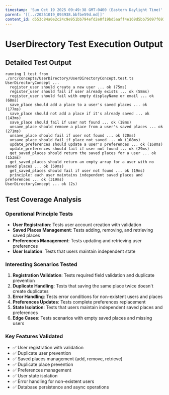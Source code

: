 ```yaml
---
timestamp: 'Sun Oct 19 2025 09:49:38 GMT-0400 (Eastern Daylight Time)'
parent: '[[../20251019_094938.bbfbe59d.md]]'
content_id: d553c84a0e2c24c9e951bb794efd2e0f19bd5aaff4e169d5bb75097f69182bd5
---
```


# UserDirectory Test Execution Output

## Detailed Test Output

```
running 1 test from ./src/concepts/UserDirectory/UserDirectoryConcept.test.ts
UserDirectoryConcept ...
  register_user should create a new user ... ok (75ms)
  register_user should fail if user already exists ... ok (58ms)
  register_user should fail with empty displayName or email ... ok (60ms)
  save_place should add a place to a user's saved places ... ok (177ms)
  save_place should not add a place if it's already saved ... ok (143ms)
  save_place should fail if user not found ... ok (18ms)
  unsave_place should remove a place from a user's saved places ... ok (271ms)
  unsave_place should fail if user not found ... ok (20ms)
  unsave_place should fail if place not saved ... ok (108ms)
  update_preferences should update a user's preferences ... ok (168ms)
  update_preferences should fail if user not found ... ok (29ms)
  get_saved_places should return the saved places for a user ... ok (153ms)
  get_saved_places should return an empty array for a user with no saved places ... ok (59ms)
  get_saved_places should fail if user not found ... ok (19ms)
  principle: each user maintains independent saved places and preferences ... ok (319ms)
UserDirectoryConcept ... ok (2s)
```

## Test Coverage Analysis

### Operational Principle Tests

* **User Registration**: Tests user account creation with validation
* **Saved Places Management**: Tests adding, removing, and retrieving saved places
* **Preferences Management**: Tests updating and retrieving user preferences
* **User Isolation**: Tests that users maintain independent state

### Interesting Scenarios Tested

1. **Registration Validation**: Tests required field validation and duplicate prevention
2. **Duplicate Handling**: Tests that saving the same place twice doesn't create duplicates
3. **Error Handling**: Tests error conditions for non-existent users and places
4. **Preferences Updates**: Tests complete preferences replacement
5. **State Isolation**: Tests that users maintain independent saved places and preferences
6. **Edge Cases**: Tests scenarios with empty saved places and missing users

### Key Features Validated

* ✅ User registration with validation
* ✅ Duplicate user prevention
* ✅ Saved places management (add, remove, retrieve)
* ✅ Duplicate place prevention
* ✅ Preferences management
* ✅ User state isolation
* ✅ Error handling for non-existent users
* ✅ Database persistence and async operations
